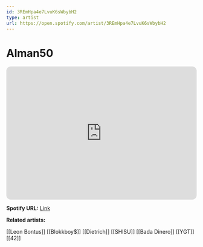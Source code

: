 ```yaml
---
id: 3REmHpa4e7LvuK6sWbybH2
type: artist
url: https://open.spotify.com/artist/3REmHpa4e7LvuK6sWbybH2
---
```

# Alman50

<iframe style="border-radius:12px" src="https://open.spotify.com/embed/artist/3REmHpa4e7LvuK6sWbybH2" width="100%" height="352" frameBorder="0" allowfullscreen="" allow="autoplay; clipboard-write; encrypted-media; fullscreen; picture-in-picture" loading="lazy"></iframe>

**Spotify URL:** [Link](https://open.spotify.com/artist/3REmHpa4e7LvuK6sWbybH2)

**Related artists:**

[[Leon Bontus]]
[[Blokkboy$]]
[[Dietrich]]
[[SHISU]]
[[Bada Dinero]]
[[YGT]]
[[42]]
